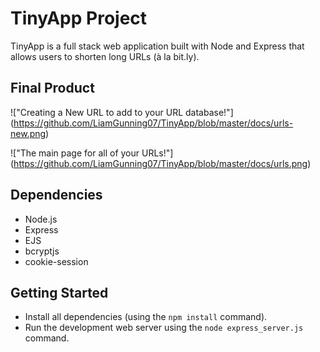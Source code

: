 # TinyApp Project

TinyApp is a full stack web application built with Node and Express that allows users to shorten long URLs (à la bit.ly).

## Final Product


!["Creating a New URL to add to your URL database!"]
(https://github.com/LiamGunning07/TinyApp/blob/master/docs/urls-new.png)


!["The main page for all of your URLs!"]
(https://github.com/LiamGunning07/TinyApp/blob/master/docs/urls.png)

## Dependencies

- Node.js
- Express
- EJS
- bcryptjs
- cookie-session

## Getting Started

- Install all dependencies (using the `npm install` command).
- Run the development web server using the `node express_server.js` command.
